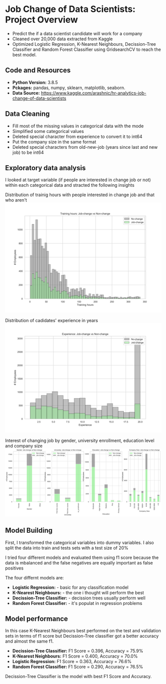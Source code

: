 # Job Change of Data Scientists: Project Overview
* Predict the if a data scientist candidate will work for a company
* Cleaned over 20,000 data extracted from Kaggle
* Optimized Logistic Regression, K-Nearest Neighbours, Decission-Tree Classifier and Random Forest Classifier using GridsearchCV to reach the best model.
## Code and Resources 
* **Python Version:** 3.8.5
* **Pckages:** pandas, numpy, sklearn, matplotlib, seaborn.
* **Data Source:** https://www.kaggle.com/arashnic/hr-analytics-job-change-of-data-scientists
## Data Cleaning
* Fill most of the missing values in categorical data with the mode
* Simplified some categorical values
* Deleted special character from experience to convert it to int64
* Put the company size in the same format 
* Deleted special characters from old-new-job (years since last and new job) to be int64
## Exploratory data analysis
I looked at target variable (if people are interested in change job or not) within each categorical data and stracted the following insights

Distribution of trainig hours with people interested in change job and that who aren't
![Distribution training](https://github.com/ismael-lopezb/employee_class_project/blob/main/trainigh.png)

Distribution of cadidates' experience in years
![Distribution experience](https://github.com/ismael-lopezb/employee_class_project/blob/main/experience.png)

Interest of changing job by gender, university enrollment, education level and company size
![Categories](https://github.com/ismael-lopezb/employee_class_project/blob/main/categories.png)

## Model Building 
First, I transformed the categorical variables into dummy variables. I also split the data into train and tests sets with a test size of 20%

I tried four different models and evaluated them using f1 score because the data is mbalanced and the false negatives are equally important as false positives

The four differnt models are:
* **Logistic Regression:** - basic for any classification model
* **K-Nearest Neighbours:** - the one i thought will perform the best
* **Decission-Tree Classifier:** - decission trees usually perform well
* **Random Forest Classifier:** - it's populat in regression problems

## Model performance
In this case K-Nearest Neighbours best performed on the test and validation sets in terms of f1 score but Decission-Tree classifier got a better accuracy and almost the same f1.
* **Decission-Tree Classifier:** F1 Score = 0.396, Accuracy = 75.9%
* **K-Nearest Neighbours:** F1 Score = 0.400, Accuracy = 70.0%
* **Logistic Regression:** F1 Score = 0.363, Accuracy = 76.6%
* **Random Forest Classifier:** F1 Score = 0.290, Accuracy = 76.5%

Decission-Tree Classifier is the model with best F1 Score and Accuracy.
